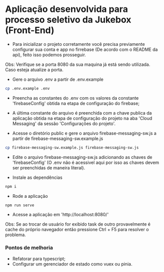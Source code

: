 # Aplicação desenvolvida para processo seletivo da Jukebox (Front-End)

* Para inicializar o projeto corretamente você precisa previamente configurar sua conta e app no firrebase (De acordo com o README da api), feito isso podemos prosseguir.

Obs: Verifique se a porta 8080 da sua maquina já está sendo utilizada. Caso esteja atualize a porta.

- Gere o arquivo .env a partir de .env.example

```bash
cp .env.example .env
```

- Preencha as constantes do .env com os valores da constante 'firebaseConfig' obtida na etapa de configuração do firebase;
- A última constante do arquivo é preenchida com a chave publica da aplicação obtida na etapa de configuração do projeto na aba 'Cloud Messaging' da sessão 'Configurações do projeto'.

- Acesse o diretório public e gere o arquivo firebase-messaging-sw.js a partir de firebase-messaging-sw.example.js

```bash
cp firebase-messaging-sw.example.js firebase-messaging-sw.js
```

- Edite o arquivo firebase-messaging-sw.js adicionando as chaves de 'firebaseConfig' (O .env não é acessivel aqui por isso as chaves devem ser preenchidas de maneira literal).

- Instale as dependências

```bash
npm i
```

- Rode a aplicação

```bash
npm run serve
```

- Acesse a aplicação em 'http://localhost:8080/'

Obs: Se ao trocar de usuário for exibido task de outro provavelmente é cache do próprio navegador então pressione Ctrl + F5 para resolver o problema.

### Pontos de melhoria

- Refatorar para typescript;
- Configurar um gerenciador de estado como vuex ou pinia.